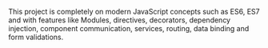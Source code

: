 This project is completely on modern JavaScript concepts such as ES6, ES7 and with features like Modules, directives, decorators, dependency injection, component communication, services, routing, data binding and form validations.
